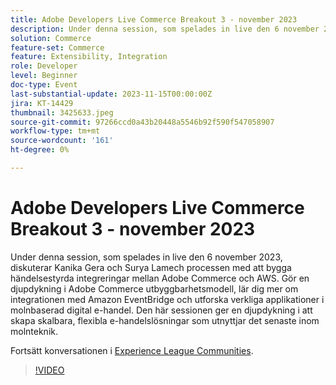 ```yaml
---
title: Adobe Developers Live Commerce Breakout 3 - november 2023
description: Under denna session, som spelades in live den 6 november 2023, diskuterar Kanika Gera och Surya Lamech processen med att bygga händelsestyrda integreringar mellan Adobe Commerce och AWS. Gör en djupdykning i Adobe Commerce utbyggbarhetsmodell, lär dig mer om integrationen med Amazon EventBridge och utforska verkliga applikationer i molnbaserad digital e-handel. Den här sessionen ger en djupdykning i att skapa skalbara, flexibla e-handelslösningar som utnyttjar det senaste inom molnteknik.
solution: Commerce
feature-set: Commerce
feature: Extensibility, Integration
role: Developer
level: Beginner
doc-type: Event
last-substantial-update: 2023-11-15T00:00:00Z
jira: KT-14429
thumbnail: 3425633.jpeg
source-git-commit: 97266ccd0a43b20448a5546b92f590f547058907
workflow-type: tm+mt
source-wordcount: '161'
ht-degree: 0%

---
```



# Adobe Developers Live Commerce Breakout 3 - november 2023

Under denna session, som spelades in live den 6 november 2023, diskuterar Kanika Gera och Surya Lamech processen med att bygga händelsestyrda integreringar mellan Adobe Commerce och AWS. Gör en djupdykning i Adobe Commerce utbyggbarhetsmodell, lär dig mer om integrationen med Amazon EventBridge och utforska verkliga applikationer i molnbaserad digital e-handel. Den här sessionen ger en djupdykning i att skapa skalbara, flexibla e-handelslösningar som utnyttjar det senaste inom molnteknik.

Fortsätt konversationen i [Experience League Communities](https://adobe.ly/3ts1NW5).

>[!VIDEO](https://video.tv.adobe.com/v/3425633/?learn=on)